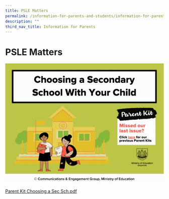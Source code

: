 ```yaml
---
title: PSLE Matters
permalink: /information-for-parents-and-students/information-for-parents/psle-matters/
description: ""
third_nav_title: Information for Parents
---
```

# **PSLE Matters**

![](/images/choosing%20secondary%20school.jpg)

[Parent Kit Choosing a Sec Sch.pdf](/files/Parent%20Kit%20Choosing%20a%20Sec%20Sch.pdf)